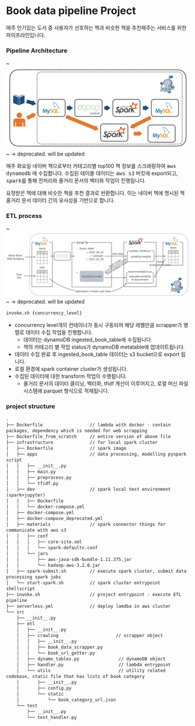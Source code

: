 # Book data pipeline Project
매주 인기있는 도서 중 사용자가 선호하는 책과 비슷한 책을 추천해주는 서비스를 위한 파이프라인입니다.



### Pipeline Architecture
~<img src="./document/architecture.png"> ~
→ deprecated. will be updated

매주 화요일 네이버 책으로부터 카테고리별 top100 책 정보를 스크래핑하여 <kbd>aws dynamodb</kbd> 에 수집합니다. 수집된 테이블 데이터는 <kbd>aws s3</kbd> 버킷에 export되고, <kbd>spark</kbd>를 통해 전처리와 줄거리 문서의 벡터화 작업이 진행됩니다.

요청받은 책에 대해 비슷한 책을 추천 결과로 반환합니다. 이는 네이버 책에 명시된 책 줄거리 문서 데이터 간의 유사성을 기반으로 합니다. 


### ETL process
~![img](document/etl_architecture.png)~
→ deprecated. will be updated

```bash
invoke.sh {concurrency_level}
```
- concurrency level개의 컨테이너가 동시 구동되어 해당 레벨만큼 scrapper가 병렬로 데이터 수집 작업을 진행합니다.
    - 데이터는 dynamoDB ingested_book_table에 수집됩니다.
    - 책의 카테고리 별 작업 status가 dynamoDB metatable에 업데이트됩니다.
- 데이터 수집 완료 후 ingested_book_table 데이터는 s3 bucket으로 export 됩니다.
- 로컬 환경에 spark container cluster가 생성됩니다.
- 수집된 데이터에 대한 transform 작업이 수행됩니다.
    - 줄거리 문서의 데이터 클리닝, 벡터화, tfidf 계산이 이루어지고, 로컬 머신 파일시스템에 parquet 형식으로 적재됩니다.


### project structure
```
.
├── Dockerfile                  // lambda with docker - contain packages, dependency which is needed for web scrapping
├── Dockerfile_from_scratch     // entire version of above file
├── infrastructure              // for local spark cluster
│   ├── Dockerfile              // spark image
│   ├── apps                    // data processing, modelling pyspark script 
│   │   ├── __init__.py
│   │   ├── main.py
│   │   ├── preprocess.py
│   │   └── tfidf.py
│   ├── dev                     // spark local test environment (spark+jupyter)
│   │   ├── Dockerfile
│   │   └── docker-compose.yml
│   ├── docker-compose.yml
│   ├── docker-compose_deprecated.yml
│   ├── materials               // spark connector things for communicate with aws s3
│   │   ├── conf
│   │   │   ├── core-site.xml
│   │   │   └── spark-defaults.conf
│   │   └── jars
│   │       ├── aws-java-sdk-bundle-1.11.375.jar
│   │       └── hadoop-aws-3.2.0.jar
│   ├── spark-submit.sh         // execute spark cluster, submit data processing spark jobs
│   └── start-spark.sh          // spark cluster entrypoint shellscript
├── invoke.sh                   // project entrypoint - execute ETL pipeline
├── serverless.yml              // deploy lamdba in aws cluster
└── src
    ├── __init__.py
    ├── etl
    │   ├── __init__.py
    │   ├── crawling                      // scrapper object
    │   │   ├── __init__.py
    │   │   ├── book_data_scrapper.py 
    │   │   └── book_url_getter.py
    │   ├── dynamo_tables.py               // dynamoDB object
    │   ├── handler.py                     // lambda entrypoint
    │   └── utils                          // utility related codebase, static file that has lists of book category 
    │       ├── __init__.py
    │       ├── config.py
    │       └── static
    │           └── book_category_url.json
    └── test
        ├── __init__.py
        └── test_handler.py
```

